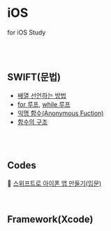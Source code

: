 # iOS
for  iOS Study

</br>
</br>

## SWIFT(문법)
* [배열 선언하는 방법](https://github.com/ERIN56/iOS-STUDY/blob/master/SWIFT/%EB%B0%B0%EC%97%B4%EC%9D%98%20%EB%B3%80%EC%88%98%20%EC%84%A0%EC%96%B8.swift)   
* [for 루프](https://github.com/ERIN56/iOS-STUDY/blob/master/SWIFT/for%20roop.swift), [while 루프](https://github.com/ERIN56/iOS-STUDY/blob/master/SWIFT/while%20roop.md)   
* [익명 함수(Anonymous Fuction)](https://github.com/ERIN56/iOS-STUDY/blob/master/SWIFT/anonymouse%20function.md)
* [함수의 구조](https://github.com/ERIN56/iOS-STUDY/blob/master/SWIFT/%ED%95%A8%EC%88%98%EC%9D%98%20%EA%B5%AC%EC%A1%B0.md)
</br>
</br>

## Codes
📖 [스위프트로 아이폰 앱 만들기(입문)](https://github.com/ERIN56/iOS-STUDY/blob/master/%EC%8A%A4%EC%9C%84%ED%94%84%ED%8A%B8%EB%A1%9C%20%EC%95%84%EC%9D%B4%ED%8F%B0%20%EC%95%B1%20%EB%A7%8C%EB%93%A4%EA%B8%B0/README.md)

</br>

## Framework(Xcode)
</br>


